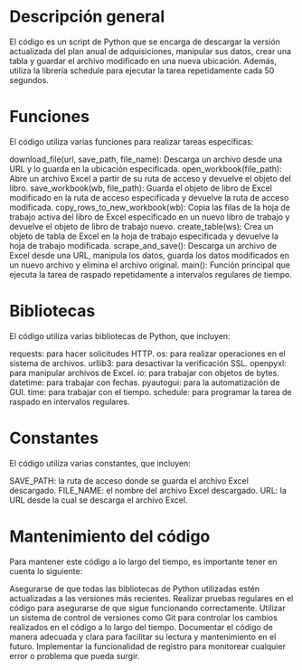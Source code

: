 # Descripción general
El código es un script de Python que se encarga de descargar la versión actualizada del plan anual de adquisiciones, manipular sus datos, crear una tabla y guardar el archivo modificado en una nueva ubicación. Además, utiliza la librería schedule para ejecutar la tarea repetidamente cada 50 segundos.

# Funciones
El código utiliza varias funciones para realizar tareas específicas:

download_file(url, save_path, file_name): Descarga un archivo desde una URL y lo guarda en la ubicación especificada.
open_workbook(file_path): Abre un archivo Excel a partir de su ruta de acceso y devuelve el objeto del libro.
save_workbook(wb, file_path): Guarda el objeto de libro de Excel modificado en la ruta de acceso especificada y devuelve la ruta de acceso modificada.
copy_rows_to_new_workbook(wb): Copia las filas de la hoja de trabajo activa del libro de Excel especificado en un nuevo libro de trabajo y devuelve el objeto de libro de trabajo nuevo.
create_table(ws): Crea un objeto de tabla de Excel en la hoja de trabajo especificada y devuelve la hoja de trabajo modificada.
scrape_and_save(): Descarga un archivo de Excel desde una URL, manipula los datos, guarda los datos modificados en un nuevo archivo y elimina el archivo original.
main(): Función principal que ejecuta la tarea de raspado repetidamente a intervalos regulares de tiempo.


# Bibliotecas
El código utiliza varias bibliotecas de Python, que incluyen:

requests: para hacer solicitudes HTTP.
os: para realizar operaciones en el sistema de archivos.
urllib3: para desactivar la verificación SSL.
openpyxl: para manipular archivos de Excel.
io: para trabajar con objetos de bytes.
datetime: para trabajar con fechas.
pyautogui: para la automatización de GUI.
time: para trabajar con el tiempo.
schedule: para programar la tarea de raspado en intervalos regulares.

# Constantes

El código utiliza varias constantes, que incluyen:

SAVE_PATH: la ruta de acceso donde se guarda el archivo Excel descargado.
FILE_NAME: el nombre del archivo Excel descargado.
URL: la URL desde la cual se descarga el archivo Excel.

# Mantenimiento del código
Para mantener este código a lo largo del tiempo, es importante tener en cuenta lo siguiente:

Asegurarse de que todas las bibliotecas de Python utilizadas estén actualizadas a las versiones más recientes.
Realizar pruebas regulares en el código para asegurarse de que sigue funcionando correctamente.
Utilizar un sistema de control de versiones como Git para controlar los cambios realizados en el código a lo largo del tiempo.
Documentar el código de manera adecuada y clara para facilitar su lectura y mantenimiento en el futuro.
Implementar la funcionalidad de registro para monitorear cualquier error o problema que pueda surgir.
